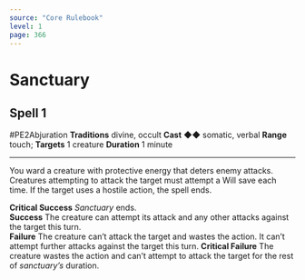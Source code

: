 ```yaml
---
source: "Core Rulebook"
level: 1
page: 366
---
```


# Sanctuary
## Spell 1
#PE2Abjuration 
**Traditions** divine, occult
**Cast** ◆◆ somatic, verbal
**Range** touch; **Targets** 1 creature
**Duration** 1 minute

-----
You ward a creature with protective energy that deters enemy attacks. Creatures attempting to attack the target must attempt a Will save each time. If the target uses a hostile action, the spell ends.  

**Critical Success** *Sanctuary* ends.  
**Success** The creature can attempt its attack and any other attacks against the target this turn.  
**Failure** The creature can’t attack the target and wastes the action. It can’t attempt further attacks against the target this turn. 
**Critical Failure** The creature wastes the action and can’t attempt to attack the target for the rest of *sanctuary’s* duration.